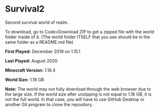 # Survival2
Second survival world of realm.

To download, go to Code>Download ZIP to get a zipped file with the world folder inside of it. (The world folder ITSELF that you use should be in the same folder as a README.md file)

**First Played:** December 2019 on 1.15.1

**Last Played:** August 2020

**Minecraft Version:** 1.16.4

**World Size:** 1.16 GB

**Note:** The world may not fully download through the web browser due to the large size. If the world size after unzipping is not equal to 1.16 GB, it is not the full world. In that case, you will have to use GitHub Desktop or another Git program to clone the repository.
